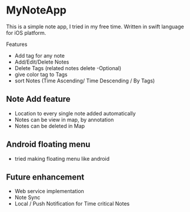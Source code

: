 # MyNoteApp

 This is  a simple note app, I tried in my free time. Written in swift language  for iOS platform. 
 
 Features
 * Add tag for any note
 * Add/Edit/Delete Notes
 * Delete Tags (related notes delete -Optional)
 * give color tag to Tags
 * sort Notes (Time Ascending/ Time Descending / By Tags)



## Note Add feature
* Location to every single note added automatically
* Notes can be view in map, by annotation
* Notes can be deleted in Map

## Android floating menu
* tried making floating menu like android

## Future enhancement
*  Web service implementation
* Note Sync
* Local / Push Notification for Time critical Notes
